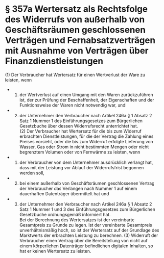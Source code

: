 # § 357a Wertersatz als Rechtsfolge des Widerrufs von außerhalb von Geschäftsräumen geschlossenen Verträgen und Fernabsatzverträgen mit Ausnahme von Verträgen über Finanzdienstleistungen
(1) Der Verbraucher hat Wertersatz für einen Wertverlust der Ware zu leisten, wenn
* 1. der Wertverlust auf einen Umgang mit den Waren zurückzuführen ist, der zur Prüfung der Beschaffenheit, der Eigenschaften und der Funktionsweise der Waren nicht notwendig war, und
* 2. der Unternehmer den Verbraucher nach Artikel 246a § 1 Absatz 2 Satz 1 Nummer 1 des Einführungsgesetzes zum Bürgerlichen Gesetzbuche über dessen Widerrufsrecht unterrichtet hat.  
(2) Der Verbraucher hat Wertersatz für die bis zum Widerruf erbrachten Dienstleistungen, für die der Vertrag die Zahlung eines Preises vorsieht, oder die bis zum Widerruf erfolgte Lieferung von Wasser, Gas oder Strom in nicht bestimmten Mengen oder nicht begrenztem Volumen oder von Fernwärme zu leisten, wenn
* 1. der Verbraucher von dem Unternehmer ausdrücklich verlangt hat, dass mit der Leistung vor Ablauf der Widerrufsfrist begonnen werden soll,
* 2. bei einem außerhalb von Geschäftsräumen geschlossenen Vertrag der Verbraucher das Verlangen nach Nummer 1 auf einem dauerhaften Datenträger übermittelt hat und
* 3. der Unternehmer den Verbraucher nach Artikel 246a § 1 Absatz 2 Satz 1 Nummer 1 und 3 des Einführungsgesetzes zum Bürgerlichen Gesetzbuche ordnungsgemäß informiert hat.  
Bei der Berechnung des Wertersatzes ist der vereinbarte Gesamtpreis zu Grunde zu legen. Ist der vereinbarte Gesamtpreis unverhältnismäßig hoch, so ist der Wertersatz auf der Grundlage des Marktwerts der erbrachten Leistung zu berechnen.
(3) Widerruft der Verbraucher einen Vertrag über die Bereitstellung von nicht auf einem körperlichen Datenträger befindlichen digitalen Inhalten, so hat er keinen Wertersatz zu leisten.